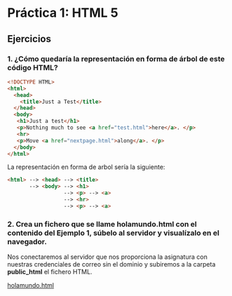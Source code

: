 # Práctica 1: HTML 5

## Ejercicios

### 1. ¿Cómo quedaría la representación en forma de árbol de este código HTML?

``` HTML
<!DOCTYPE HTML>
<html>
  <head>
    <title>Just a Test</title>
  </head>
  <body>
   <h1>Just a test</h1>
   <p>Nothing much to see <a href="test.html">here</a>. </p>
   <hr>
   <p>Move <a href="nextpage.html">along</a>. </p>
  </body>
</html>
```

La representación en forma de arbol sería la siguiente:
``` HTML
<html> --> <head> --> <title>
       --> <body> --> <h1>
                  --> <p> --> <a>
                  --> <hr>
                  --> <p> --> <a>
```

### 2. Crea un fichero que se llame holamundo.html con el contenido del Ejemplo 1, súbelo al servidor y visualízalo en el navegador.

Nos conectaremos al servidor que nos proporciona la asignatura con nuestras credenciales de correo sin el dominio y subiremos a la carpeta **public_html** el fichero HTML.

[holamundo.html](holamundo.html)
